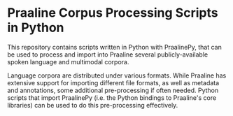 # Praaline Corpus Processing Scripts in Python

This repository contains scripts written in Python with PraalinePy, that can be used to process and import into Praaline  several publicly-available spoken language and multimodal corpora.

Language corpora are distributed under various formats. While Praaline has extensive support for importing different file formats, as well as metadata and annotations, some additional pre-processing if often needed. Python scripts that import PraalinePy (i.e. the Python bindings to Praaline's core libraries) can be used to do this pre-processing effectively.

